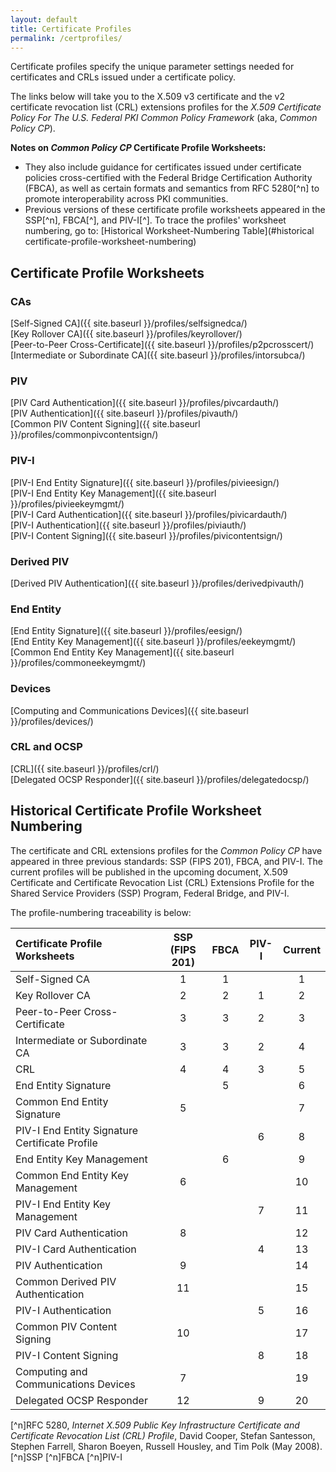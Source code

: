 ```yaml
---
layout: default
title: Certificate Profiles
permalink: /certprofiles/
---
```


Certificate profiles specify the unique parameter settings needed for certificates and CRLs issued under a certificate policy. 

The links below will take you to the X.509 v3 certificate and the v2 certificate revocation list (CRL) extensions profiles for the _X.509 Certificate Policy For The U.S. Federal PKI Common Policy Framework_ (aka, _Common Policy CP_). 

**Notes on _Common Policy CP_ Certificate Profile Worksheets:** 
* They also include guidance for certificates issued under certificate policies cross-certified with the Federal Bridge Certification Authority (FBCA), as well as certain formats and semantics from RFC 5280[^n] to promote interoperability across PKI communities. 
* Previous versions of these certificate profile worksheets appeared in the SSP[^n], FBCA[^], and PIV-I[^]. To trace the profiles' worksheet numbering, go to: [Historical Worksheet-Numbering Table](#historical certificate-profile-worksheet-numbering)  

## Certificate Profile Worksheets

### CAs 
 
[Self-Signed CA]({{ site.baseurl }}/profiles/selfsignedca/)<BR>
[Key Rollover CA]({{ site.baseurl }}/profiles/keyrollover/)<BR>
[Peer-to-Peer Cross-Certificate]({{ site.baseurl }}/profiles/p2pcrosscert/)<BR>
[Intermediate or Subordinate CA]({{ site.baseurl }}/profiles/intorsubca/)<BR>

### PIV

[PIV Card Authentication]({{ site.baseurl }}/profiles/pivcardauth/)<BR>
[PIV Authentication]({{ site.baseurl }}/profiles/pivauth/)<BR>
[Common PIV Content Signing]({{ site.baseurl }}/profiles/commonpivcontentsign/)<BR>


### PIV-I

[PIV-I End Entity Signature]({{ site.baseurl }}/profiles/pivieesign/)<BR>
[PIV-I End Entity Key Management]({{ site.baseurl }}/profiles/pivieekeymgmt/)<BR>
[PIV-I Card Authentication]({{ site.baseurl }}/profiles/pivicardauth/)<BR>
[PIV-I Authentication]({{ site.baseurl }}/profiles/piviauth/)<BR>
[PIV-I Content Signing]({{ site.baseurl }}/profiles/pivicontentsign/)<BR>

### Derived PIV

[Derived PIV Authentication]({{ site.baseurl }}/profiles/derivedpivauth/)

### End Entity

[End Entity Signature]({{ site.baseurl }}/profiles/eesign/)<BR>
[End Entity Key Management]({{ site.baseurl }}/profiles/eekeymgmt/)<BR>
[Common End Entity Key Management]({{ site.baseurl }}/profiles/commoneekeymgmt/)<BR>

### Devices

[Computing and Communications Devices]({{ site.baseurl }}/profiles/devices/)

### CRL and OCSP

[CRL]({{ site.baseurl }}/profiles/crl/)<BR>
[Delegated OCSP Responder]({{ site.baseurl }}/profiles/delegatedocsp/)

## Historical Certificate Profile Worksheet Numbering

The certificate and CRL extensions profiles for the _Common Policy CP_ have appeared in three previous standards:  SSP (FIPS 201), FBCA, and PIV-I. The current profiles will be published in the upcoming document, X.509 Certificate and Certificate Revocation List (CRL) Extensions Profile for the Shared Service Providers (SSP) Program, Federal Bridge, and PIV-I. 

The profile-numbering traceability is below:

| **Certificate Profile<BR>Worksheets**   | **SSP**<BR>**(FIPS 201)**        | **FBCA**     | **PIV-I**     | **Current**   |
| :----------------------------------  | :------:        | :-----------:      | :-----------:      | :-----------:      |
| Self-Signed CA                       | 1              | 1            |               | 1             |
| Key Rollover CA                      | 2              | 2            |  1            | 2             |
| Peer-to-Peer Cross-Certificate       | 3              | 3            |  2            | 3             |
| Intermediate or Subordinate CA       | 3              | 3            |  2            | 4             |
| CRL       | 4              | 4            |  3            | 5             |
| End Entity Signature       |                | 5            |               | 6             |
| Common End Entity Signature       | 5              |              |               | 7             |
| PIV-I End Entity Signature Certificate Profile       |                |              |  6            | 8             |
| End Entity Key Management       |                |  6           |               | 9             |
| Common End Entity Key Management       | 6               |             |               | 10             |
| PIV-I End Entity Key Management       |                |             | 7              | 11             |
| PIV Card Authentication       | 8               |             |               | 12             |
| PIV-I Card Authentication       |                |             |  4             | 13             |
| PIV Authentication       |  9              |             |               | 14             |
| Common Derived PIV Authentication       |  11              |             |               | 15             |
| PIV-I Authentication       |                |             |  5             | 16             |
| Common PIV Content Signing       | 10               |             |               | 17             |
| PIV-I Content Signing       |                |             |  8             | 18             |
| Computing and Communications Devices       | 7               |             |               | 19             |
| Delegated OCSP Responder       | 12               |             | 9             | 20             |



[^n]RFC 5280, _Internet X.509 Public Key Infrastructure Certificate and Certificate Revocation List (CRL) Profile_, David Cooper, Stefan Santesson, Stephen Farrell, Sharon Boeyen, Russell Housley, and Tim Polk (May 2008).
[^n]SSP
[^n]FBCA
[^n]PIV-I

